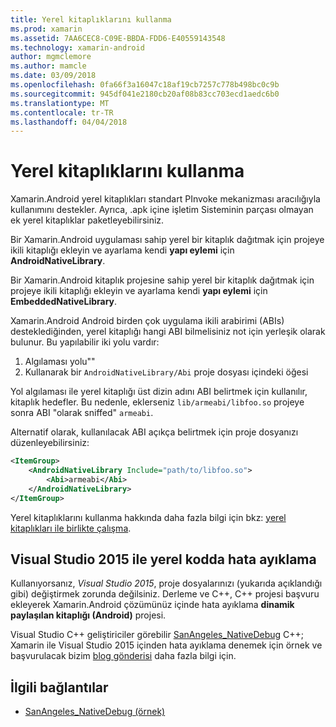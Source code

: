 ```yaml
---
title: Yerel kitaplıklarını kullanma
ms.prod: xamarin
ms.assetid: 7AA6CEC8-C09E-BBDA-FDD6-E40559143548
ms.technology: xamarin-android
author: mgmclemore
ms.author: mamcle
ms.date: 03/09/2018
ms.openlocfilehash: 0fa66f3a16047c18af19cb7257c778b498bc0c9b
ms.sourcegitcommit: 945df041e2180cb20af08b83cc703ecd1aedc6b0
ms.translationtype: MT
ms.contentlocale: tr-TR
ms.lasthandoff: 04/04/2018
---
```

# <a name="using-native-libraries"></a>Yerel kitaplıklarını kullanma

Xamarin.Android yerel kitaplıkları standart PInvoke mekanizması aracılığıyla kullanımını destekler. Ayrıca, .apk içine işletim Sisteminin parçası olmayan ek yerel kitaplıklar paketleyebilirsiniz.

Bir Xamarin.Android uygulaması sahip yerel bir kitaplık dağıtmak için projeye ikili kitaplığı ekleyin ve ayarlama kendi **yapı eylemi** için **AndroidNativeLibrary**.

Bir Xamarin.Android kitaplık projesine sahip yerel bir kitaplık dağıtmak için projeye ikili kitaplığı ekleyin ve ayarlama kendi **yapı eylemi** için **EmbeddedNativeLibrary**.

Xamarin.Android Android birden çok uygulama ikili arabirimi (ABIs) desteklediğinden, yerel kitaplığı hangi ABI bilmelisiniz not için yerleşik olarak bulunur.
Bu yapılabilir iki yolu vardır:

1.  Algılaması yolu""
1.  Kullanarak bir `AndroidNativeLibrary/Abi` proje dosyası içindeki öğesi


Yol algılaması ile yerel kitaplığı üst dizin adını ABI belirtmek için kullanılır, kitaplık hedefler. Bu nedenle, eklerseniz `lib/armeabi/libfoo.so` projeye sonra ABI "olarak sniffed" `armeabi`.

Alternatif olarak, kullanılacak ABI açıkça belirtmek için proje dosyanızı düzenleyebilirsiniz:

```xml
<ItemGroup>
    <AndroidNativeLibrary Include="path/to/libfoo.so">
        <Abi>armeabi</Abi>
    </AndroidNativeLibrary>
</ItemGroup>
```

Yerel kitaplıklarını kullanma hakkında daha fazla bilgi için bkz: [yerel kitaplıkları ile birlikte çalışma](http://www.mono-project.com/docs/advanced/pinvoke/).

## <a name="debugging-native-code-with-visual-studio-2015"></a>Visual Studio 2015 ile yerel kodda hata ayıklama

Kullanıyorsanız, *Visual Studio 2015*, proje dosyalarınızı (yukarıda açıklandığı gibi) değiştirmek zorunda değilsiniz.
Derleme ve C++, C++ projesi başvuru ekleyerek Xamarin.Android çözümünüz içinde hata ayıklama **dinamik paylaşılan kitaplığı (Android)** projesi.

Visual Studio C++ geliştiriciler görebilir [SanAngeles_NativeDebug](https://developer.xamarin.com/samples/monodroid/SanAngeles_NDK/) C++; Xamarin ile Visual Studio 2015 içinden hata ayıklama denemek için örnek ve başvurulacak bizim [blog gönderisi](https://blog.xamarin.com/build-and-debug-c-libraries-in-xamarin-android-apps-with-visual-studio-2015/) daha fazla bilgi için.



## <a name="related-links"></a>İlgili bağlantılar

- [SanAngeles_NativeDebug (örnek)](https://developer.xamarin.com/samples/monodroid/SanAngeles_NDK/)
